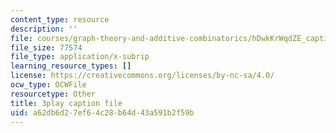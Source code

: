 ```yaml
---
content_type: resource
description: ''
file: courses/graph-theory-and-additive-combinatorics/hDwkKrWqdZE_captions.vtt
file_size: 77574
file_type: application/x-subrip
learning_resource_types: []
license: https://creativecommons.org/licenses/by-nc-sa/4.0/
ocw_type: OCWFile
resourcetype: Other
title: 3play caption file
uid: a62db6d2-7ef6-4c28-b64d-43a591b2f59b
---
```

